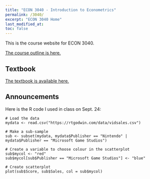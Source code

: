 ```yaml
---
title: "ECON 3040 - Introduction to Econometrics"
permalink: /3040/
excerpt: "ECON 3040 Home"
last_modified_at:
toc: false
---
```


This is the course website for ECON 3040.

[The course outline is here.](https://rtgodwin.com/3040/outline)

<!--- **The final** is on April 18th, 1:30pm, in University College Great Hall. Bring a calculator, pens/pencils, and your student ID.
{: .notice--danger}

[The formula sheet for the final is available here.](https://rtgodwin.com/3040/exams/formula.pdf) I will provide you with this formula sheet at the exam.
{: .notice--info}

**The fourth (and final) assignment** is due on April 12th. The answer key will be released on the 15th. After that, I will not be able to accept late assignments.
{: .notice--danger}
--->
## Textbook
[The textbook is available here.](https://rtgodwin.com/introeconometrics.pdf)

## Announcements

Here is the R code I used in class on Sept. 24:

```
# Load the data
mydata <- read.csv("https://rtgodwin.com/data/vidsales.csv")

# Make a sub-sample
sub <- subset(mydata, mydata$Publisher == "Nintendo" | mydata$Publisher == "Microsoft Game Studios")

# Create a variable to choose colour in the scatterplot
sub$mycol <- "red"
sub$mycol[sub$Publisher == "Microsoft Game Studios"] <- "blue"

# Create scatterplot
plot(sub$Score, sub$Sales, col = sub$mycol)
```

<!--- **The first assignment** is due on September 24th. You need to use RStudio. Do [computer lab 1](https://rtgodwin.com/3040/lab1/), watch the [video for computer lab 1](https://www.youtube.com/watch?v=CXToeZnajco), and make sure you can install and use RStudio well before September 24th.
{: .notice--danger}
--->

<!---
**The first few lectures will proceed as follows:**  
Lecture 1: Introduce the course, and R (which will be used for data analysis). This covers chapter 1 of the textbook.  
Lecture 2: Chapter 2 - probability review.  
Lecture 3: finish Chapter 2, start Chapter 3 - statistics review.  
Lecture 4: finish Chapter 3.  

The review lectures will move very quickly, and cover a lot of material.
{: .notice--info}
--->


